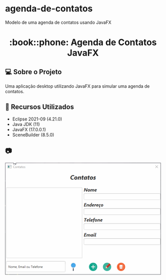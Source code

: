 # agenda-de-contatos
Modelo de uma agenda de contatos usando JavaFX
<h1 align="center">:book::phone: Agenda de Contatos JavaFX</h1>

## :computer: Sobre o Projeto
Uma aplicação desktop utilizando JavaFX para simular uma agenda de contatos.


## :wrench: Recursos Utilizados
- Eclipse 2021-09 (4.21.0)
- Java JDK (11)
- JavaFX (17.0.0.1)
- SceneBuilder (8.5.0)


## :camera:

<center><img src="https://github.com/Joanderson90/agenda-de-contatos/blob/main/agenda-contatos/src/image/ExampleUsage.gif"></center>
